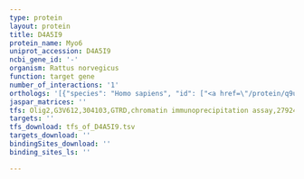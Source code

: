 ```yaml
---
type: protein
layout: protein
title: D4A5I9
protein_name: Myo6
uniprot_accession: D4A5I9
ncbi_gene_id: '-'
organism: Rattus norvegicus
function: target gene
number_of_interactions: '1'
orthologs: '[{"species": "Homo sapiens", "id": ["<a href=\"/protein/q9um54\">Q9UM54</a>"]}, {"species": "Danio rerio", "id": ["<a href=\"/protein/f1r4r9\">F1R4R9</a>"]}, {"species": "Mus musculus", "id": ["<a href=\"/protein/e9q3l1\">E9Q3L1</a>"]}, {"species": "Caenorhabditis elegans", "id": ["<a href=\"/protein/q9tzi9\">Q9TZI9</a>", "<a href=\"/protein/u4pby2\">U4PBY2</a>"]}, {"species": "Drosophila melanogaster", "id": ["<a href=\"/protein/q01989\">Q01989</a>"]}]'
jaspar_matrices: ''
tfs: Olig2,G3V612,304103,GTRD,chromatin immunoprecipitation assay,27924024%5Buid%5D,No
targets: ''
tfs_download: tfs_of_D4A5I9.tsv
targets_download: ''
bindingSites_download: ''
binding_sites_ls: ''

---
```

